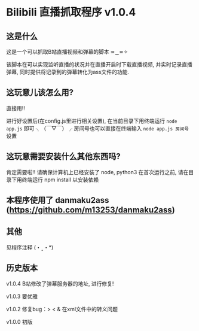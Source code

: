 # Bilibili 直播抓取程序 v1.0.4

##  这是什么

这是一个可以抓取B站直播视频和弹幕的脚本 ≖‿≖✧

该脚本在可以实现监听直播的状况并在直播开启时下载直播视频, 并实时记录直播弹幕, 同时提供将记录到的弹幕转化为ass文件的功能.

##  这玩意儿该怎么用?
    
直接用!!

进行好设置后(在config.js里进行相关设置), 在当前目录下用终端运行 `node app.js` 即可 ╮（￣▽￣）╭ 
房间号也可以直接在终端输入 `node app.js 房间号` 设置

##  这玩意需要安装什么其他东西吗?

肯定需要啦!!
请确保计算机上已经安装了 node, python3
在首次运行之前, 请在目录下用终端运行 npm install 以安装依赖


##  本程序使用了 danmaku2ass (https://github.com/m13253/danmaku2ass) 


##  其他

见程序注释 (・ˍ・*)

##  历史版本

v1.0.4
B站修改了弹幕服务器的地址, 进行修复!

v1.0.3
要优雅

v1.0.2
修复bug：> < & 在xml文件中的转义问题

v1.0.0
初版
